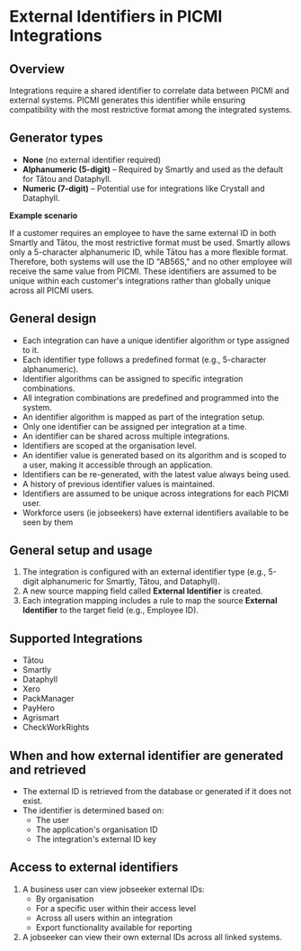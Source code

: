 # External Identifiers in PICMI Integrations

## Overview
Integrations require a shared identifier to correlate data between PICMI and external systems. PICMI generates this identifier while ensuring compatibility with the most restrictive format among the integrated systems.

## Generator types
- **None** (no external identifier required)
- **Alphanumeric (5-digit)** – Required by Smartly and used as the default for Tātou and Dataphyll.
- **Numeric (7-digit)** – Potential use for integrations like Crystall and Dataphyll.

<prompt>

**Example scenario**

If a customer requires an employee to have the same external ID in both Smartly and Tātou, the most restrictive format must be used. Smartly allows only a 5-character alphanumeric ID, while Tātou has a more flexible format. Therefore, both systems will use the ID "AB56S," and no other employee will receive the same value from PICMI. These identifiers are assumed to be unique within each customer's integrations rather than globally unique across all PICMI users.

</prompt>

<explanation>

## General design
- Each integration can have a unique identifier algorithm or type assigned to it.
- Each identifier type follows a predefined format (e.g., 5-character alphanumeric).
- Identifier algorithms can be assigned to specific integration combinations.
- All integration combinations are predefined and programmed into the system.
- An identifier algorithm is mapped as part of the integration setup.
- Only one identifier can be assigned per integration at a time.
- An identifier can be shared across multiple integrations.
- Identifiers are scoped at the organisation level.
- An identifier value is generated based on its algorithm and is scoped to a user, making it accessible through an application.
- Identifiers can be re-generated, with the latest value always being used.
- A history of previous identifier values is maintained.
- Identifiers are assumed to be unique across integrations for each PICMI user.
- Workforce users (ie jobseekers) have external identifiers available to be seen by them

</explanation>

## General setup and usage
1. The integration is configured with an external identifier type (e.g., 5-digit alphanumeric for Smartly, Tātou, and Dataphyll).
2. A new source mapping field called **External Identifier** is created.
3. Each integration mapping includes a rule to map the source **External Identifier** to the target field (e.g., Employee ID).

## Supported Integrations
- Tātou
- Smartly
- Dataphyll
- Xero
- PackManager
- PayHero
- Agrismart
- CheckWorkRights

## When and how external identifier are generated and retrieved

- The external ID is retrieved from the database or generated if it does not exist.
- The identifier is determined based on:
    - The user
    - The application's organisation ID
    - The integration's external ID key

## Access to external identifiers

1. A business user can view jobseeker external IDs:
    - By organisation
    - For a specific user within their access level
    - Across all users within an integration
    - Export functionality available for reporting
2. A jobseeker can view their own external IDs across all linked systems.


